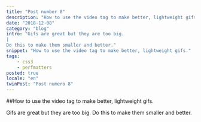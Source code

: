 ```yaml
---
title: "Post number 8"
description: "How to use the video tag to make better, lightweight gifs."
date: "2018-12-08"
category: "blog"
intro: "Gifs are great but they are too big.
|
Do this to make them smaller and better."
snippet: "How to use the video tag to make better, lightweight gifs."
tags:
    - css3
    - perfmatters
posted: true
locale: "en"
twinPost: "Post numero 8"
---
```


##How to use the video tag to make better, lightweight gifs.

Gifs are great but they are too big. Do this to make them smaller and better.